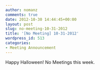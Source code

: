 ```yaml
---
author: nomanz
comments: true
date: 2012-10-30 14:44:45+00:00
layout: post
slug: no-meeting-10-31-2012
title: '[No Meeting] 10-31-2012'
wordpress_id: 513
categories:
- Meeting Announcement
---
```


Happy Halloween!
No Meetings this week.
